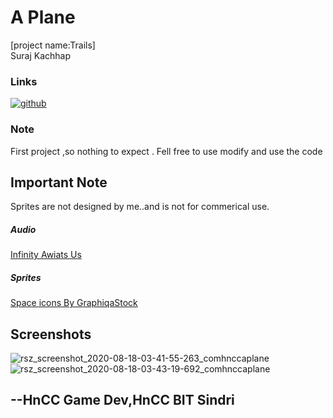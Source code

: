 # A Plane
[project name:Trails]<br />
Suraj Kachhap<br />
### Links
[![github](https://user-images.githubusercontent.com/53539666/92122433-43752880-edb0-11ea-8e0d-07880425b56a.png)](https://github.com/moonstoper)<br />
### Note
First project ,so nothing to expect .
Fell free to use modify and use the code
##
## Important Note
Sprites are not designed by me..and is not for commerical use.
##### Audio 
[Infinity Awiats Us](https://soundoftheaviators.bandcamp.com/album/infinity-awaits-us-a-royalty-free-ost)<br />
##### Sprites
[Space icons By GraphiqaStock](https://www.freepik.com/graphiqastock)
##
## Screenshots

![rsz_screenshot_2020-08-18-03-41-55-263_comhnccaplane](https://user-images.githubusercontent.com/53539666/91496928-9e9faa80-e8da-11ea-8346-d21de53b26b8.jpg)
![rsz_screenshot_2020-08-18-03-43-19-692_comhnccaplane](https://user-images.githubusercontent.com/53539666/91496932-9fd0d780-e8da-11ea-9216-571fcd6cb786.jpg)

##
## --HnCC Game Dev,HnCC BIT Sindri
